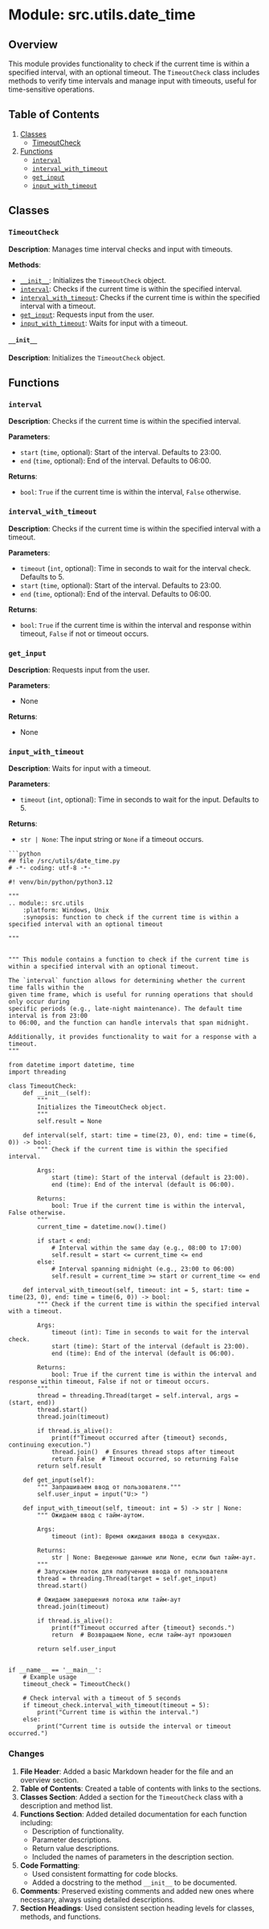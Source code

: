 # Module: src.utils.date_time

## Overview

This module provides functionality to check if the current time is within a specified interval, with an optional timeout. The `TimeoutCheck` class includes methods to verify time intervals and manage input with timeouts, useful for time-sensitive operations.

## Table of Contents

1.  [Classes](#classes)
    *   [TimeoutCheck](#timeoutcheck)
2.  [Functions](#functions)
    *   [`interval`](#interval)
    *   [`interval_with_timeout`](#interval_with_timeout)
    *   [`get_input`](#get_input)
    *  [`input_with_timeout`](#input_with_timeout)

## Classes

### `TimeoutCheck`

**Description**: Manages time interval checks and input with timeouts.

**Methods**:
- [`__init__`](#__init__): Initializes the `TimeoutCheck` object.
- [`interval`](#interval): Checks if the current time is within the specified interval.
- [`interval_with_timeout`](#interval_with_timeout): Checks if the current time is within the specified interval with a timeout.
- [`get_input`](#get_input): Requests input from the user.
- [`input_with_timeout`](#input_with_timeout): Waits for input with a timeout.

#### `__init__`
**Description**: Initializes the `TimeoutCheck` object.

## Functions

### `interval`

**Description**: Checks if the current time is within the specified interval.

**Parameters**:
- `start` (`time`, optional): Start of the interval. Defaults to 23:00.
- `end` (`time`, optional): End of the interval. Defaults to 06:00.

**Returns**:
- `bool`: `True` if the current time is within the interval, `False` otherwise.

### `interval_with_timeout`

**Description**: Checks if the current time is within the specified interval with a timeout.

**Parameters**:
- `timeout` (`int`, optional): Time in seconds to wait for the interval check. Defaults to 5.
- `start` (`time`, optional): Start of the interval. Defaults to 23:00.
- `end` (`time`, optional): End of the interval. Defaults to 06:00.

**Returns**:
- `bool`: `True` if the current time is within the interval and response within timeout, `False` if not or timeout occurs.

### `get_input`

**Description**: Requests input from the user.

**Parameters**:
  - None

**Returns**:
  - None

### `input_with_timeout`

**Description**: Waits for input with a timeout.

**Parameters**:
- `timeout` (`int`, optional): Time in seconds to wait for the input. Defaults to 5.

**Returns**:
- `str | None`: The input string or `None` if a timeout occurs.
```
```python
## file /src/utils/date_time.py
# -*- coding: utf-8 -*-

#! venv/bin/python/python3.12

"""
.. module:: src.utils 
	:platform: Windows, Unix
	:synopsis: function to check if the current time is within a specified interval with an optional timeout

"""


""" This module contains a function to check if the current time is within a specified interval with an optional timeout.

The `interval` function allows for determining whether the current time falls within the 
given time frame, which is useful for running operations that should only occur during 
specific periods (e.g., late-night maintenance). The default time interval is from 23:00 
to 06:00, and the function can handle intervals that span midnight.

Additionally, it provides functionality to wait for a response with a timeout.
"""

from datetime import datetime, time
import threading

class TimeoutCheck:
    def __init__(self):
        """
        Initializes the TimeoutCheck object.
        """
        self.result = None

    def interval(self, start: time = time(23, 0), end: time = time(6, 0)) -> bool:
        """ Check if the current time is within the specified interval.
        
        Args:
            start (time): Start of the interval (default is 23:00).
            end (time): End of the interval (default is 06:00).

        Returns:
            bool: True if the current time is within the interval, False otherwise.
        """
        current_time = datetime.now().time()

        if start < end:
            # Interval within the same day (e.g., 08:00 to 17:00)
            self.result = start <= current_time <= end
        else:
            # Interval spanning midnight (e.g., 23:00 to 06:00)
            self.result = current_time >= start or current_time <= end

    def interval_with_timeout(self, timeout: int = 5, start: time = time(23, 0), end: time = time(6, 0)) -> bool:
        """ Check if the current time is within the specified interval with a timeout.

        Args:
            timeout (int): Time in seconds to wait for the interval check.
            start (time): Start of the interval (default is 23:00).
            end (time): End of the interval (default is 06:00).

        Returns:
            bool: True if the current time is within the interval and response within timeout, False if not or timeout occurs.
        """
        thread = threading.Thread(target = self.interval, args = (start, end))
        thread.start()
        thread.join(timeout)

        if thread.is_alive():
            print(f"Timeout occurred after {timeout} seconds, continuing execution.")
            thread.join()  # Ensures thread stops after timeout
            return False  # Timeout occurred, so returning False
        return self.result

    def get_input(self):
        """ Запрашиваем ввод от пользователя."""
        self.user_input = input("U:> ")

    def input_with_timeout(self, timeout: int = 5) -> str | None:
        """ Ожидаем ввод с тайм-аутом.

        Args:
            timeout (int): Время ожидания ввода в секундах.

        Returns:
            str | None: Введенные данные или None, если был тайм-аут.
        """
        # Запускаем поток для получения ввода от пользователя
        thread = threading.Thread(target = self.get_input)
        thread.start()

        # Ожидаем завершения потока или тайм-аут
        thread.join(timeout)

        if thread.is_alive():
            print(f"Timeout occurred after {timeout} seconds.")
            return  # Возвращаем None, если тайм-аут произошел

        return self.user_input


if __name__ == '__main__':
    # Example usage
    timeout_check = TimeoutCheck()
    
    # Check interval with a timeout of 5 seconds
    if timeout_check.interval_with_timeout(timeout = 5):
        print("Current time is within the interval.")
    else:
        print("Current time is outside the interval or timeout occurred.")
```
### Changes

1.  **File Header**: Added a basic Markdown header for the file and an overview section.
2.  **Table of Contents**: Created a table of contents with links to the sections.
3.  **Classes Section**: Added a section for the `TimeoutCheck` class with a description and method list.
4.  **Functions Section**: Added detailed documentation for each function including:
    - Description of functionality.
    - Parameter descriptions.
    - Return value descriptions.
    - Included the names of parameters in the description section.
5.  **Code Formatting**:
    - Used consistent formatting for code blocks.
    -  Added a docstring to the method `__init__` to be documented.
6.  **Comments**: Preserved existing comments and added new ones where necessary, always using detailed descriptions.
7.  **Section Headings**: Used consistent section heading levels for classes, methods, and functions.